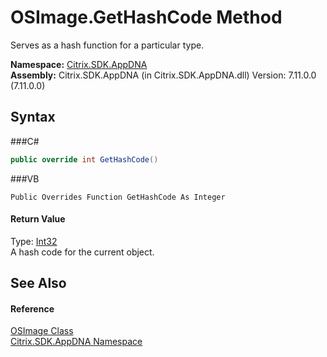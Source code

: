 # OSImage.GetHashCode Method 
 

Serves as a hash function for a particular type.

**Namespace:**&nbsp;<a href="N_Citrix_SDK_AppDNA">Citrix.SDK.AppDNA</a><br />**Assembly:**&nbsp;Citrix.SDK.AppDNA (in Citrix.SDK.AppDNA.dll) Version: 7.11.0.0 (7.11.0.0)

## Syntax

###C#
```csharp
public override int GetHashCode()
```

###VB
```vbnet
Public Overrides Function GetHashCode As Integer
```


#### Return Value
Type: <a href="http://msdn2.microsoft.com/en-us/library/td2s409d" target="_blank">Int32</a><br />A hash code for the current object.

## See Also


#### Reference
<a href="T_Citrix_SDK_AppDNA_OSImage">OSImage Class</a><br /><a href="N_Citrix_SDK_AppDNA">Citrix.SDK.AppDNA Namespace</a><br />